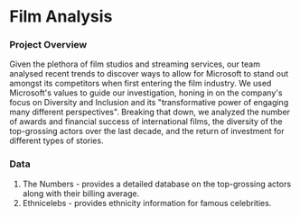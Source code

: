 # Film Analysis 

### Project Overview
Given the plethora of film studios and streaming services, our team analysed recent trends to discover ways to allow for Microsoft to stand out amongst its competitors when first entering the film industry. We used Microsoft's values to guide our investigation, honing in on the company's focus on Diversity and Inclusion and its "transformative power of engaging many different perspectives". Breaking that down, we analyzed the number of awards and financial success of international films, the diversity of the top-grossing actors over the last decade, and the return of investment for different types of stories. 

### Data 
1. The Numbers - provides a detailed database on the top-grossing actors along with their billing average. 
2. Ethnicelebs - provides ethnicity information for famous celebrities. 
